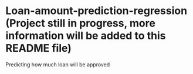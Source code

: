 # Loan-amount-prediction-regression (Project still in progress, more information will be added to this README file)
Predicting how much loan will be approved
